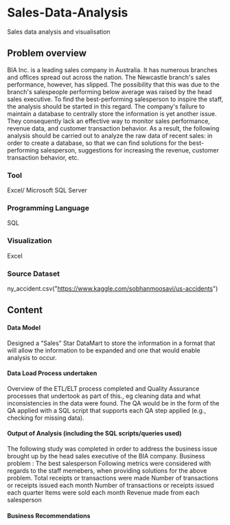 # Sales-Data-Analysis
Sales data analysis and visualisation
## Problem overview
BIA Inc. is a leading sales company in Australia. It has numerous branches and offices spread out across the nation. The Newcastle branch's sales performance, however, has slipped. The possibility that this was due to the branch's salespeople performing below average was raised by the head sales executive. To find the best-performing salesperson to inspire the staff, the analysis should be started in this regard.
The company's failure to maintain a database to centrally store the information is yet another issue. They consequently lack an effective way to monitor sales performance, revenue data, and customer transaction behavior. As a result, the following analysis should be carried out to analyze the raw data of recent sales:
in order to create a database, so that we can find solutions for the best-performing salesperson, suggestions for increasing the revenue, customer transaction behavior, etc.

### Tool
Excel/ Microsoft SQL Server
### Programming Language 
SQL
### Visualization 
Excel
### Source Dataset 
ny_accident.csv("https://www.kaggle.com/sobhanmoosavi/us-accidents")

## Content
#### Data Model
  Designed a “Sales” Star DataMart to store the information in a format that will allow the information to be expanded and one that would enable analysis to occur.
#### Data Load Process undertaken
  Overview of the ETL/ELT process completed and Quality Assurance processes that undertook as part of this., eg cleaning data and what inconsistencies in the data were found. The QA would be in the form of the QA applied with a SQL script that supports each QA step applied (e.g., checking for missing data).
#### Output of Analysis (including the SQL scripts/queries used)
  The following study was completed in order to address the business issue brought up by the head sales executive of the BIA company.
  Business problem : The best salesperson
  Following metrics were considered with regards to the staff memebers, when providing solutions
  for the above problem.
  Total receipts or transactions were made
  Number of transactions or receipts issued each month
  Number of transactions or receipts issued each quarter
  Items were sold each month
  Revenue made from each salesperson
#### Business Recommendations
  

